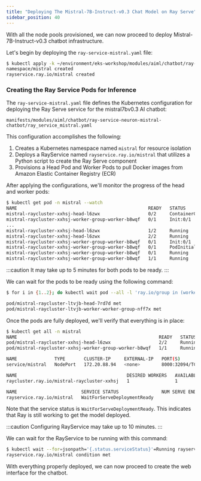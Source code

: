 ```yaml
---
title: "Deploying The Mistral-7B-Instruct-v0.3 Chat Model on Ray Serve"
sidebar_position: 40
---
```


With all the node pools provisioned, we can now proceed to deploy Mistral-7B-Instruct-v0.3 chatbot infrastructure.

Let's begin by deploying the `ray-service-mistral.yaml` file:

```bash wait=5
$ kubectl apply -k ~/environment/eks-workshop/modules/aiml/chatbot/ray-service-neuron-mistral-chatbot
namespace/mistral created
rayservice.ray.io/mistral created
```

### Creating the Ray Service Pods for Inference

The `ray-service-mistral.yaml` file defines the Kubernetes configuration for deploying the Ray Serve service for the mistral7bv0.3 AI chatbot:

```file
manifests/modules/aiml/chatbot/ray-service-neuron-mistral-chatbot/ray_service_mistral.yaml
```

This configuration accomplishes the following:

1. Creates a Kubernetes namespace named `mistral` for resource isolation
2. Deploys a RayService named `rayservice.ray.io/mistral` that utilizes a Python script to create the Ray Serve component
3. Provisions a Head Pod and Worker Pods to pull Docker images from Amazon Elastic Container Registry (ECR)

After applying the configurations, we'll monitor the progress of the head and worker pods:

```bash wait=5 test=false
$ kubectl get pod -n mistral --watch
NAME                                                 READY   STATUS              RESTARTS   AGE
mistral-raycluster-xxhsj-head-l6zwx                  0/2     ContainerCreating   0          3m4s
mistral-raycluster-xxhsj-worker-group-worker-b8wqf   0/1     Init:0/1            0          3m4s
...
mistral-raycluster-xxhsj-head-l6zwx                  1/2     Running             0          3m48s
mistral-raycluster-xxhsj-head-l6zwx                  2/2     Running             0          3m59s
mistral-raycluster-xxhsj-worker-group-worker-b8wqf   0/1     Init:0/1            0          4m25s
mistral-raycluster-xxhsj-worker-group-worker-b8wqf   0/1     PodInitializing     0          4m36s
mistral-raycluster-xxhsj-worker-group-worker-b8wqf   0/1     Running             0          4m37s
mistral-raycluster-xxhsj-worker-group-worker-b8wqf   1/1     Running             0          4m48
```

:::caution
It may take up to 5 minutes for both pods to be ready.
:::

We can wait for the pods to be ready using the following command:

```bash timeout=900
$ for i in {1..2}; do kubectl wait pod --all -l 'ray.io/group in (worker-group, headgroup)' --for=condition=Ready --namespace=mistral --timeout=10m 2>&1 | grep -v "Error from server (NotFound)" && break || { echo "Attempt $i: Waiting for all pods..."; kubectl get pods -n mistral -l 'ray.io/group in (worker-group, headgroup)'; sleep 20; }; done

pod/mistral-raycluster-ltvjb-head-7rd7d met
pod/mistral-raycluster-ltvjb-worker-worker-group-nff7x met
```

Once the pods are fully deployed, we'll verify that everything is in place:

```bash
$ kubectl get all -n mistral
NAME                                                     READY   STATUS    RESTARTS   AGE
pod/mistral-raycluster-xxhsj-head-l6zwx                  2/2     Running   0          5m34s
pod/mistral-raycluster-xxhsj-worker-group-worker-b8wqf   1/1     Running   0          5m34s

NAME              TYPE       CLUSTER-IP     EXTERNAL-IP   PORT(S)                                                                       AGE
service/mistral   NodePort   172.20.88.94   <none>        8000:32094/TCP,8080:30713/TCP,6379:32600/TCP,8265:31347/TCP,10001:32268/TCP   5m35s

NAME                                         DESIRED WORKERS   AVAILABLE WORKERS   CPUS   MEMORY   GPUS   STATUS   AGE
raycluster.ray.io/mistral-raycluster-xxhsj   1                 1                   6      36Gi     0      ready    5m36s

NAME                        SERVICE STATUS                NUM SERVE ENDPOINTS
rayservice.ray.io/mistral   WaitForServeDeploymentReady   

```

Note that the service status is `WaitForServeDeploymentReady`. This indicates that Ray is still working to get the model deployed.

:::caution
Configuring RayService may take up to 10 minutes.
:::

We can wait for the RayService to be running with this command:

```bash wait=5 timeout=600
$ kubectl wait --for=jsonpath='{.status.serviceStatus}'=Running rayservice/mistral -n mistral --timeout=10m
rayservice.ray.io/mistral condition met
```

With everything properly deployed, we can now proceed to create the web interface for the chatbot.
